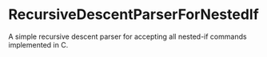 # RecursiveDescentParserForNestedIf
A simple recursive descent parser for accepting all  nested-if commands implemented in C.
